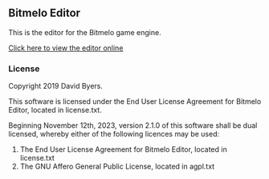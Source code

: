 ## Bitmelo Editor
This is the editor for the Bitmelo game engine.

[Click here to view the editor online](https://bitmelo.com)

### License
Copyright 2019 David Byers.

This software is licensed under the End User License Agreement for Bitmelo Editor, located in license.txt.

Beginning November 12th, 2023, version 2.1.0 of this software shall be dual licensed, whereby either of the following licences may be used:

1. The End User License Agreement for Bitmelo Editor, located in license.txt
2. The GNU Affero General Public License, located in agpl.txt
